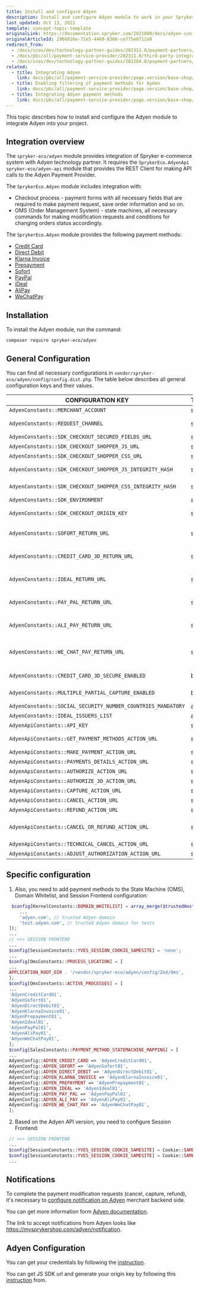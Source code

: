 ```yaml
---
title: Install and configure Adyen
description: Install and configure Adyen module to work in your Spryker Cloud Commerce OS store.
last_updated: Oct 13, 2021
template: concept-topic-template
originalLink: https://documentation.spryker.com/2021080/docs/adyen-configuration
originalArticleId: 2966816e-71e5-4460-8366-ce775e0712a9
redirect_from:
  - /docs/scos/dev/technology-partner-guides/202311.0/payment-partners/adyen/installing-and-configuring-adyen.html
  - /docs/pbc/all/payment-service-provider/202311.0/third-party-integrations/adyen/install-and-configure-adyen.html
  - /docs/scos/dev/technology-partner-guides/202204.0/payment-partners/adyen/installing-and-configuring-adyen.html
related:
  - title: Integrating Adyen
    link: docs/pbc/all/payment-service-provider/page.version/base-shop/third-party-integrations/adyen/integrate-adyen.html
  - title: Enabling filtering of payment methods for Ayden
    link: docs/pbc/all/payment-service-provider/page.version/base-shop/third-party-integrations/adyen/enable-filtering-of-payment-methods-for-adyen.html
  - title: Integrating Adyen payment methods
    link: docs/pbc/all/payment-service-provider/page.version/base-shop/third-party-integrations/adyen/integrate-adyen-payment-methods.html
---
```


This topic describes how to install and configure the Adyen module to integrate Adyen into your project.

## Integration overview

The `spryker-eco/adyen` module provides integration of Spryker e-commerce system with Adyen technology partner. It requires the `SprykerEco.AdyenApi` `spryker-eco/adyen-api` module that provides the REST Client for making API calls to the Adyen Payment Provider.

The `SprykerEco.Adyen` module includes integration with:

- Checkout process - payment forms with all necessary fields that are required to make payment request, save order information and so on.
- OMS (Order Management System) - state machines, all necessary commands for making modification requests and conditions for changing orders status accordingly.

The `SprykerEco.Adyen` module provides the following payment methods:
- [Credit Card](/docs/pbc/all/payment-service-provider/{{page.version}}/base-shop/third-party-integrations/adyen/integrate-adyen-payment-methods.html#credit-card)
- [Direct Debit](/docs/pbc/all/payment-service-provider/{{page.version}}/base-shop/third-party-integrations/adyen/integrate-adyen-payment-methods.html#direct-debit-sepa-direct-debit)
- [Klarna Invoice](/docs/pbc/all/payment-service-provider/{{page.version}}/base-shop/third-party-integrations/adyen/integrate-adyen-payment-methods.html#klarna-invoice)
- [Prepayment](/docs/pbc/all/payment-service-provider/{{page.version}}/base-shop/third-party-integrations/adyen/integrate-adyen-payment-methods.html#prepayment-bank-transfer-iban)
- [Sofort](/docs/pbc/all/payment-service-provider/{{page.version}}/base-shop/third-party-integrations/adyen/integrate-adyen-payment-methods.html#sofort)
- [PayPal](/docs/pbc/all/payment-service-provider/{{page.version}}/base-shop/third-party-integrations/adyen/integrate-adyen-payment-methods.html#paypal)
- [iDeal](/docs/pbc/all/payment-service-provider/{{page.version}}/base-shop/third-party-integrations/adyen/integrate-adyen-payment-methods.html#ideal)
- [AliPay](/docs/pbc/all/payment-service-provider/{{page.version}}/base-shop/third-party-integrations/adyen/integrate-adyen-payment-methods.html#alipay)
- [WeChatPay](/docs/pbc/all/payment-service-provider/{{page.version}}/base-shop/third-party-integrations/adyen/integrate-adyen-payment-methods.html#wechatpay)

## Installation

To install the Adyen module, run the command:

```
composer require spryker-eco/adyen
```

## General Configuration

You can find all necessary configurations in `vendor/spryker-eco/adyen/config/config.dist.php`.
The table below describes all general configuration keys and their values.

| CONFIGURATION KEY | TYPE | DESCRIPTION |
| --- | --- | --- |
| `AdyenConstants::MERCHANT_ACCOUNT` | string | Name of merchant account. |
| `AdyenConstants::REQUEST_CHANNEL` | string | Name of channel communication with Adyen. It has to be "Web". |
| `AdyenConstants::SDK_CHECKOUT_SECURED_FIELDS_URL` | string | JS SDK URL to encrypt Credit Card secure fields. |
| `AdyenConstants::SDK_CHECKOUT_SHOPPER_JS_URL` | string | URL to Adyen Checkout shopper SDK JS file. |
| `AdyenConstants::SDK_CHECKOUT_SHOPPER_CSS_URL` | string | URL to Adyen Checkout shopper SDK CSS file. |
| `AdyenConstants::SDK_CHECKOUT_SHOPPER_JS_INTEGRITY_HASH` | string | Subresource Integrity (SRI) hash for Checkout shopper SDK JS file. |
| `AdyenConstants::SDK_CHECKOUT_SHOPPER_CSS_INTEGRITY_HASH` | string | Subresource Integrity (SRI) hash for Checkout shopper SDK CSS file. |
| `AdyenConstants::SDK_ENVIRONMENT` | string | Adyen Environment name for SDK. |
| `AdyenConstants::SDK_CHECKOUT_ORIGIN_KEY` | string | Origin key of JS SDK that is generated based on the project base URL. |
| `AdyenConstants::SOFORT_RETURN_URL` | string | URL to return customer after payment on Sofort: `http://mysprykershop.com/adyen/callback/redirect-sofort`. |
| `AdyenConstants::CREDIT_CARD_3D_RETURN_URL` | string | URL to return customer after passing 3D secure: `http://mysprykershop.com/adyen/callback/redirect-credit-card-3`. |
| `AdyenConstants::IDEAL_RETURN_URL` | string | URL to return customer after payment on iDeal: `http://mysprykershop.com/adyen/callback/redirect-ideal`. |
| `AdyenConstants::PAY_PAL_RETURN_URL` | string | URL to return customer after payment on PayPal: `http://mysprykershop.com/adyen/callback/redirect-paypal`. |
| `AdyenConstants::ALI_PAY_RETURN_URL` | string | URL to return customer after payment on AliPay: `http://mysprykershop.com/adyen/callback/redirect-alipay`. |
| `AdyenConstants::WE_CHAT_PAY_RETURN_URL` | string | URL to return customer after payment on WeChatPay: `http://mysprykershop.com/adyen/callback/redirect-wechatpay`. |
| `AdyenConstants::CREDIT_CARD_3D_SECURE_ENABLED` | bool | Checks if 3D secure is enabled for Credit Card payments. |
| `AdyenConstants::MULTIPLE_PARTIAL_CAPTURE_ENABLED` | bool | Checks if multiple capture is enabled. False by default. |
| `AdyenConstants::SOCIAL_SECURITY_NUMBER_COUNTRIES_MANDATORY` | array | List of countries with mandatory SSN. |
| `AdyenConstants::IDEAL_ISSUERS_LIST` | array | List of iDeal issuers. |
| `AdyenApiConstants::API_KEY` | string | API key, provided by Adyen. |
| `AdyenApiConstants::GET_PAYMENT_METHODS_ACTION_URL` | string | URL for the API call to get available payment methods. |
| `AdyenApiConstants::MAKE_PAYMENT_ACTION_URL` | string | URL for the API call to make payment. |
|`AdyenApiConstants::PAYMENTS_DETAILS_ACTION_URL` | string | URL for the API call to retrieve payment details . |
| `AdyenApiConstants::AUTHORIZE_ACTION_URL` | string | URL for the authorization API call. |
| `AdyenApiConstants::AUTHORIZE_3D_ACTION_URL` | string | URL for the 3D authorization API call. |
| `AdyenApiConstants::CAPTURE_ACTION_URL` | string | URL for the capture API call. |
| `AdyenApiConstants::CANCEL_ACTION_URL` | string | URL for the cancel API call. |
| `AdyenApiConstants::REFUND_ACTION_URL` | string | URL for the refund API call. |
| `AdyenApiConstants::CANCEL_OR_REFUND_ACTION_URL` | string | URL for the API call to cancel payment. When it's not possible to know if the payment is already captured, it's used for the refund API call. |
| `AdyenApiConstants::TECHNICAL_CANCEL_ACTION_URL` | string | URL for the technical cancellation API call. |
| `AdyenApiConstants::ADJUST_AUTHORIZATION_ACTION_URL` | string | URL for the API call to adjust the authorized amount. |

## Specific configuration

1. Also, you need to add payment methods to the State Machine (OMS), Domain Whitelist, and Session Frontend configuration:

```php
  $config[KernelConstants::DOMAIN_WHITELIST] = array_merge($trustedHosts, [
     ...
     'adyen.com', // trusted Adyen domain
     'test.adyen.com', // trusted Adyen domain for tests
 ]);
 ...
 // >>> SESSION FRONTEND
 ...
 $config[SessionConstants::YVES_SESSION_COOKIE_SAMESITE] = 'none';
 ...
 $config[OmsConstants::PROCESS_LOCATION] = [
 ...
 APPLICATION_ROOT_DIR . '/vendor/spryker-eco/adyen/config/Zed/Oms',
 ];
 $config[OmsConstants::ACTIVE_PROCESSES] = [
 ...
 'AdyenCreditCard01',
 'AdyenSofort01',
 'AdyenDirectDebit01',
 'AdyenKlarnaInvoice01',
 'AdyenPrepayment01',
 'AdyenIdeal01',
 'AdyenPayPal01',
 'AdyenAliPay01',
 'AdyenWeChatPay01',
 ];
 $config[SalesConstants::PAYMENT_METHOD_STATEMACHINE_MAPPING] = [
 ...
 AdyenConfig::ADYEN_CREDIT_CARD => 'AdyenCreditCard01',
 AdyenConfig::ADYEN_SOFORT => 'AdyenSofort01',
 AdyenConfig::ADYEN_DIRECT_DEBIT => 'AdyenDirectDebit01',
 AdyenConfig::ADYEN_KLARNA_INVOICE => 'AdyenKlarnaInvoice01',
 AdyenConfig::ADYEN_PREPAYMENT => 'AdyenPrepayment01',
 AdyenConfig::ADYEN_IDEAL => 'AdyenIdeal01',
 AdyenConfig::ADYEN_PAY_PAL => 'AdyenPayPal01',
 AdyenConfig::ADYEN_ALI_PAY => 'AdyenAliPay01',
 AdyenConfig::ADYEN_WE_CHAT_PAY => 'AdyenWeChatPay01',
 ];
 ```

2. Based on the Adyen API version, you need to configure Session Frontend:

```php
 // >>> SESSION FRONTEND
 ...
 $config[SessionConstants::YVES_SESSION_COOKIE_SAMESITE] = Cookie::SAMESITE_LAX; // Checkout API v67 and later (https://docs.adyen.com/online-payments/3d-secure/redirect-3ds2/web-drop-in/#handle-the-redirect)
 $config[SessionConstants::YVES_SESSION_COOKIE_SAMESITE] = Cookie::SAMESITE_NONE; // Checkout API v66 and earlier. (https://docs.adyen.com/online-payments/3d-secure/redirect-3ds2/web-drop-in/#handle-the-redirect)
 ...
```

## Notifications

To complete the payment modification requests (cancel, capture, refund), it's necessary to [configure notification on Adyen](https://docs.adyen.com/platforms/) merchant backend side.

You can get more information form [Adyen documentation](https://docs.adyen.com).

The link to accept notifications from Adyen looks like https://mysprykershop.com/adyen/notification.

## Adyen Configuration

You can get your credentials by following the [instruction](https://docs.adyen.com/online-payments/classic-integrations/classic-api-integration/).

You can get JS SDK url and generate your origin key by following this [instruction](https://docs.adyen.com/online-payments/classic-integrations/classic-api-integration/) from.
